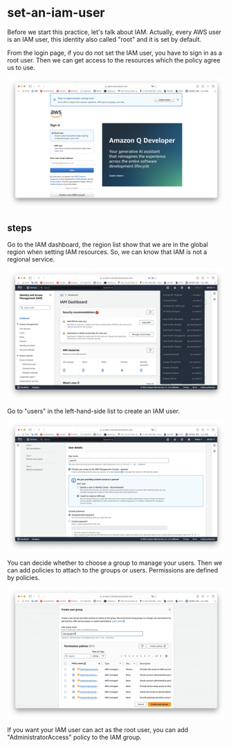 # set-an-iam-user
Before we start this practice, let's talk about IAM. Actually, every AWS user is an IAM user, this identity also called "root" and it is set by default.

From the login page, if you do not set the IAM user, you have to sign in as a root user. Then we can get access to the resources which the policy agree us to use.

<img src="img/iam-01.png">

## steps
Go to the IAM dashboard, the region list show that we are in the global region when setting IAM resources. So, we can know that IAM is not a regional service.

<img src="img/iam-02.png">

Go to "users" in the left-hand-side list to create an IAM user.

<img src="img/iam-03.png">

You can decide whether to choose a group to manage your users. Then we can add policies to attach to the groups or users. Permissions are defined by policies.

<img src="img/iam-04.png">

If you want your IAM user can act as the root user, you can add "AdministratorAccess" policy to the IAM group.